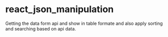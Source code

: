# react_json_manipulation
Getting the data form api and show in table formate and also apply sorting and searching based on api data.
